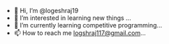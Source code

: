 - 👋 Hi, I’m @logeshraj19
- 👀 I’m interested in learning new things ...
- 🌱 I’m currently learning competitive programming...
- 📫 How to reach me logshraj117@gmail.com...

<!---
logeshraj19/logeshraj19 is a ✨ special ✨ repository because its `README.md` (this file) appears on your GitHub profile.
You can click the Preview link to take a look at your changes.
--->
